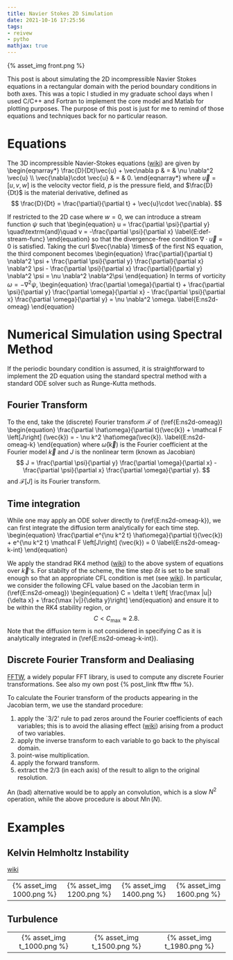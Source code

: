 ```yaml
---
title: Navier Stokes 2D Simulation
date: 2021-10-16 17:25:56
tags:
- reivew
- pytho
mathjax: true
---
```


{% asset_img front.png %}

This post is about simulating the 2D incompressible Navier Stokes equations in a rectangular domain with the period boundary conditions in both axes. This was a topic I studied in my graduate school days when I used C/C++ and Fortran to implement the core model and Matlab for plotting purposes. The purpose of this post is just for me to remind of those equations and techniques back for no particular reason. 

# Equations

The 3D incompressible Navier-Stokes equations ([wiki](https://en.wikipedia.org/wiki/Navier%E2%80%93Stokes_equations)) are given by
\begin{eqnarray\*}
\frac{D}{Dt}\vec{u} + \vec\nabla p & = & \nu \nabla^2 \vec{u} \\\\
\vec{\nabla}\cdot \vec{u} & = & 0.
\end{eqnarray\*}
where $\vec{u} = [u,v,w]$ is the velocity vector field, $p$ is the pressure field, and $\frac{D}{Dt}$ is the material derivative, defined as
$$
\frac{D}{Dt} = \frac{\partial}{\partial t} + \vec{u}\cdot \vec{\nabla}.
$$

If restricted to the 2D case where $w = 0$, we can introduce a stream function $\psi$ such that
\begin{equation}
u = \frac{\partial \psi}{\partial y} \quad\textrm{and}\quad
v = -\frac{\partial \psi}{\partial x}
\label{E:def-stream-func}
\end{equation}
so that the divergence-free condition $\nabla\cdot \vec{u} = 0$ is satisfied. Taking the curl $\vec{\nabla} \times$ of the first NS equation, the third component becomes
\begin{equation}
\frac{\partial}{\partial t} \nabla^2 \psi + \frac{\partial \psi}{\partial y} \frac{\partial}{\partial x} \nabla^2 \psi - \frac{\partial \psi}{\partial x} \frac{\partial}{\partial y} \nabla^2 \psi = \nu \nabla^2 \nabla^2\psi
\end{equation}
In terms of vorticity $\omega = - \nabla^2 \psi$, 
\begin{equation}
\frac{\partial \omega}{\partial t} + 
\frac{\partial \psi}{\partial y} \frac{\partial \omega}{\partial x} - \frac{\partial \psi}{\partial x} \frac{\partial \omega}{\partial y} = \nu \nabla^2 \omega.
\label{E:ns2d-omeag}
\end{equation}

# Numerical Simulation using Spectral Method

If the periodic boundary condition is assumed, it is straightforward to implement the 2D equation using the standard spectral method with a standard ODE solver such as Runge-Kutta methods. 

## Fourier Transform
To the end, take the (discrete) Fourier transform $\mathcal F$ of (\ref{E:ns2d-omeag})
\begin{equation}
\frac{\partial \hat\omega}{\partial t}(\vec{k}) + \mathcal F \left[J\right] (\vec{k}) = - \nu k^2 \hat\omega(\vec{k}).
\label{E:ns2d-omeag-k}
\end{equation}
where $\hat{\omega}(\vec{k})$ is the Fourier coefficient at the Fourier model $\vec{k}$ and $J$ is the nonlinear term (known as Jacobian)
$$
J = \frac{\partial \psi}{\partial y} \frac{\partial \omega}{\partial x} - \frac{\partial \psi}{\partial x} \frac{\partial \omega}{\partial y}.
$$
and $\mathcal F \left[J\right]$ is its Fourier transform. 

## Time integration

While one may apply an ODE solver directly to (\ref{E:ns2d-omeag-k}), we can first integrate the diffusion term analytically for each time step. 
\begin{equation}
\frac{\partial e^{\nu k^2 t} \hat\omega}{\partial t}(\vec{k}) + e^{\nu k^2 t} \mathcal F \left[J\right] (\vec{k}) = 0
\label{E:ns2d-omeag-k-int}
\end{equation}

We apply the standrad RK4 method ([wiki](https://en.wikipedia.org/wiki/Runge%E2%80%93Kutta_methods)) to the above system of equations over $\vec{k}$'s. For stabilty of the scheme, the time step $\delta t$ is set to be small enough so that an appropriate CFL condition is met (see [wiki](https://en.wikipedia.org/wiki/Courant%E2%80%93Friedrichs%E2%80%93Lewy_condition)). In particular, we consider the following CFL value based on the Jacobian term in (\ref{E:ns2d-omeag})
\begin{equation}
C = \delta t \left\[ \frac{\max |u|}{\delta x} + \frac{\max |v|}{\delta y}\right]
\end{equation}
and ensure it to be within the RK4 stability region, or
$$
C < C_{\max} \approx 2.8. 
$$
Note that the diffusion term is not considered in specifying $C$ as it is analytically integrated in (\ref{E:ns2d-omeag-k-int}).

## Discrete Fourier Transform and Dealiasing

[FFTW](http://www.fftw.org/), a widely popular FFT library, is used to compute any discrete Fourier transformations. See also my own post {% post_link fftw fftw %}. 


To calculate the Fourier transform of the products appearing in the Jacobian term, we use the standard procedure: 
1. apply the `3/2' rule to pad zeros around the Fourier coefficients of each variables; this is to avoid the aliasing effect ([wiki](https://en.wikipedia.org/wiki/Aliasing)) arising from a product of two variables.  
1. apply the inverse transform to each variable to go back to the phyiscal domain. 
1. point-wise multiplication.
1. apply the forward transform. 
1. extract the 2/3 (in each axis) of the result to align to the original resolution. 

An (bad) alternative would be to apply an convolution, which is a slow $N^2$ operation, while the above procedure is about $N \ln(N)$. 

# Examples

## Kelvin Helmholtz Instability

[wiki](https://en.wikipedia.org/wiki/Kelvin%E2%80%93Helmholtz_instability)

|      |      |      |      |
| :--: | :--: | :--: | :--: |
|{% asset_img 1000.png %}|{% asset_img 1200.png %}|{% asset_img 1400.png %}|{% asset_img 1600.png %}|

## Turbulence

|      |      |      |
| :--: | :--: | :--: |
|{% asset_img t_1000.png %}|{% asset_img t_1500.png %}|{% asset_img t_1980.png %}|

